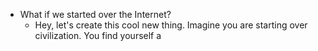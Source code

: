 - What if we started over the Internet?
	- Hey, let's create this cool new thing. Imagine you are starting over civilization. You find yourself a